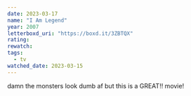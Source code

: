 ```yaml
---
date: 2023-03-17
name: "I Am Legend"
year: 2007
letterboxd_uri: "https://boxd.it/3ZBTQX"
rating: 
rewatch: 
tags:
  - tv
watched_date: 2023-03-15
---
```


damn the monsters look dumb af but this is a GREAT!! movie!
